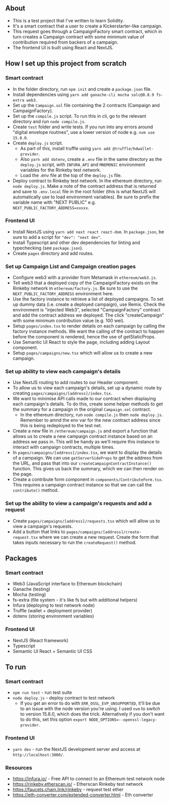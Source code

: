 ## About

- This is a test project that I've written to learn Solidity.
- It's a smart contract that a user to create a Kickerstarter-like campaign.
- This request goes through a CampaignFactory smart contract, which in turn creates a Campaign contract with some minimum value of contribution required from backers of a campaign.
- The frontend UI is built using React and NextJS.

## How I set up this project from scratch

### Smart contract

- In the folder directory, run `npm init` and create a `package.json` file.
- Install dependencies using `yarn add ganache-cli mocha solc@0.8.9 fs-extra web3`.
- Set up the `Campaign.sol` file containing the 2 contracts (Campaign and CampaignFactory).
- Set up the `compile.js` script. To run this in cli, go to the relevant directory and run `node compile.js`.
- Create `test` folder and write tests. If you run into any errors around "digital envelope routines", use a lower version of node e.g. `nvm use 15.8.0`.
- Create `deploy.js` script.
  - As part of this, install truffle using `yarn add @truffle/hdwallet-provider`.
  - Also `yarn add dotenv`, create a `.env` file in the same directory as the `deploy.js` script, with `INFURA_API` and `MNEMONIC` environment variables for the Rinkeby test network.
  - Load the .env file at the top of the `deploy.js` file.
- Deploy contract to Rinkeby test network. In the ethereum directory, run `node deploy.js`. Make a note of the contract address that is returned and save to `.env.local` file in the root folder (this is what NextJS will automatically use to load environment variables). Be sure to prefix the variable name with "NEXT PUBLIC" e.g. `NEXT_PUBLIC_FACTORY_ADDRESS=xxxxx`.

### Frontend UI

- Install NextJS using `yarn add next react react-dom`. In `package.json`, be sure to add a script for `"dev": "next dev"`.
- Install Typescript and other dev dependencies for linting and typechecking (see `package.json`).
- Create `pages` directory and add routes.

### Set up Campaign List and Campaign creation pages

- Configure web3 with a provider from Metamask in `ethereum/web3.js`.
- Tell web3 that a deployed copy of the CampaignFactory exists on the Rinkeby network in `ethereum/factory.js`. Be sure to use the `NEXT_PUBLIC_FACTORY_ADDRESS` environment here.
- Use the factory instance to retrieve a list of deployed campaigns. To set up dummy data (i.e. create a deployed campaign), use Remix. Check the environment is "injected Web3", selected "CampaignFactory" contract and add the contract address we deployed. The click "createCampaign" with some minimum contribution value (e.g. 100 wei).
- Setup `pages/index.tsx` to render details on each campaign by calling the factory instance methods. We want the calling of the contract to happen before the component is rendered, hence the use of getStaticProps.
- Use Semantic UI React to style the page, including adding Layout component.
- Setup `pages/campaigns/new.tsx` which will allow us to create a new campaign.

### Set up ability to view each campaign's details

- Use NextJS routing to add routes to our Header component.
- To allow us to view each campaign's details, set up a dynamic route by creating `pages/campaigns/[address]/index.tsx`.
- We want to minimise API calls made to our contract when displaying each campaign's details. To do this, create some helper methods to get the summary for a campaign in the original `Campaign.sol` contract.
  - In the ethereum directory, run `node compile.js` then `node deploy.js`. Remember to amnd the env var for the new contract address since this is being redeployed to the test net.
- Create a new file in `/ethereum/campaign.js` and export a function that allows us to create a new campaign contract instance based on an address we pass in. This will be handy as we'll require this instance to interact with campaign contracts, multiple times.
- In `pages/campaigns/[address]/index.tsx`, we want to display the details of a campaign. We can use `getServerSideProps` to get the address from the URL, and pass that into our `createCampaignContractInstance()` function. This gives us back the summary, which we can then render on the page.
- Create a contribute form component in `components/ContributeForm.tsx`. This requires a campaign contract instance so that we can call the `contribute()` method.

### Set up the ability to view a campaign's requests and add a request

- Create `pages/campaigns/[address]/requests.tsx` which will allow us to view a campaign's requests.
- Add a button that links to `pages/campaigns/[address]/create-request.tsx` where we can create a new request. Create the form that takes inputs necessary to run the `createRequest()` method.

## Packages

### Smart contract

- Web3 (JavaScript interface to Ethereum blockchain)
- Ganache (testing)
- Mocha (testing)
- fs-extra (file system - it's like fs but with additional helpers)
- Infura (deploying to test network node)
- Truffle (wallet + deployment provider)
- dotenv (storing environment variables)

### Frontend UI

- NextJS (React framework)
- Typescript
- Semantic UI React + Semantic UI CSS

## To run

### Smart contract

- `npm run test` - run test suite
- `node deploy.js` - deploy contract to test network
  - If you get an error to do with `ERR_OSSL_EVP_UNSUPPORTED`, it'll be due to an issue with the node version you're using. I used `nvm` to switch to version 15.8.0, which does the trick. Alternatively if you don't want to do this, set this option `export NODE_OPTIONS=--openssl-legacy-provider`.

### Frontend UI

- `yarn dev` - run the NextJS development server and access at `http://localhost:3000/`.

### Resources

- https://infura.io/ - Free API to connect to an Ethereum test network node
- https://rinkeby.etherscan.io/ - Etherscan Rinkeby test network
- https://faucets.chain.link/rinkeby - request test ether
- https://eth-converter.com/extended-converter.html - Eth converter
